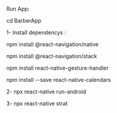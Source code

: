 Run App:

cd BarberApp

1- Install dependencys :

 npm install @react-navigation/native
 
 npm install @react-navigation/stack
 
 npm install react-native-gesture-handler
 
 npm install --save react-native-calendars


2- npx react-native run-android

3- npx react-native strat

